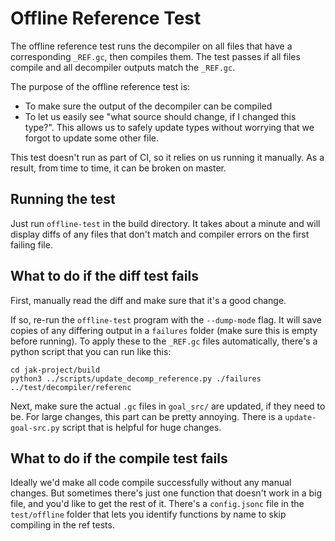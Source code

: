 # Offline Reference Test
The offline reference test runs the decompiler on all files that have a corresponding `_REF.gc`, then compiles them.
The test passes if all files compile and all decompiler outputs match the `_REF.gc`.

The purpose of the offline reference test is:
- To make sure the output of the decompiler can be compiled
- To let us easily see "what source should change, if I changed this type?". This allows us to safely update types without worrying that we forgot to update some other file.

This test doesn't run as part of CI, so it relies on us running it manually. As a result, from time to time, it can be broken on master.

## Running the test
Just run `offline-test` in the build directory. It takes about a minute and will display diffs of any files that don't match and compiler errors on the first failing file.

## What to do if the diff test fails
First, manually read the diff and make sure that it's a good change.

If so, re-run the `offline-test` program with the `--dump-mode` flag. It will save copies of any differing output in a `failures` folder (make sure this is empty before running). To apply these to the `_REF.gc` files automatically, there's a python script that you can run like this:
```
cd jak-project/build
python3 ../scripts/update_decomp_reference.py ./failures ../test/decompiler/referenc
```

Next, make sure the actual `.gc` files in `goal_src/` are updated, if they need to be. For large changes, this part can be pretty annoying. There is a `update-goal-src.py` script that is helpful for huge changes.

## What to do if the compile test fails
Ideally we'd make all code compile successfully without any manual changes. But sometimes there's just one function that doesn't work in a big file, and you'd like to get the rest of it.  There's a `config.jsonc` file in the `test/offline` folder that lets you identify functions by name to skip compiling in the ref tests.
